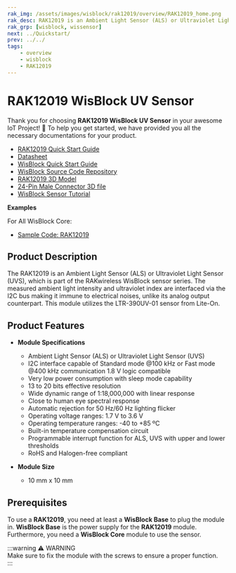 ```yaml
---
rak_img: /assets/images/wisblock/rak12019/overview/RAK12019_home.png
rak_desc: RAK12019 is an Ambient Light Sensor (ALS) or Ultraviolet Light Sensor (UVS). It measures the ambient light intensity and ultraviolet index, which is interfaced via the I2C bus, making it immune to electrical noises.
rak_grp: [wisblock, wissensor]
next: ../Quickstart/
prev: ../../
tags:
    - overview
    - wisblock
    - RAK12019
---
```



# RAK12019 WisBlock UV Sensor

Thank you for choosing **RAK12019 WisBlock UV Sensor** in your awesome IoT Project! 🎉 To help you get started, we have provided you all the necessary documentations for your product.

* [RAK12019 Quick Start Guide](../Quickstart/)
* [Datasheet](../Datasheet/)
* <a href="../../Quickstart/" target="_blank">WisBlock Quick Start Guide</a>
* [WisBlock Source Code Repository](https://github.com/RAKWireless/WisBlock/)
* [RAK12019 3D Model](https://downloads.rakwireless.com/3D_File/WisBlock/3D_RAK12019.stp)
* [24-Pin Male Connector 3D file](https://downloads.rakwireless.com/3D_File/Accessory/WisConnector/M24S1003K6M.stp)
* [WisBlock Sensor Tutorial](/Knowledge-Hub/Learn/WisBlock-Sensor-Tutorial/)

**Examples**

For All WisBlock Core:
* [Sample Code: RAK12019](https://github.com/RAKWireless/WisBlock/blob/master/examples/common/sensors/RAK12019_UVlight_LTR390/RAK12019_UVlight_LTR390.ino)

## Product Description

The RAK12019 is an Ambient Light Sensor (ALS) or Ultraviolet Light Sensor (UVS), which is part of the RAKwireless WisBlock sensor series. The measured ambient light intensity and ultraviolet index are interfaced via the I2C bus making it immune to electrical noises, unlike its analog output counterpart. This module utilizes the LTR-390UV-01 sensor from Lite-On.

## Product Features

* **Module Specifications**
    * Ambient Light Sensor (ALS) or Ultraviolet Light Sensor (UVS)
    * I2C interface capable of Standard mode @100&nbsp;kHz or Fast mode @400&nbsp;kHz communication 1.8&nbsp;V logic compatible
    * Very low power consumption with sleep mode capability
    * 13 to 20 bits effective resolution
    * Wide dynamic range of 1:18,000,000 with linear response
    * Close to human eye spectral response
    * Automatic rejection for 50&nbsp;Hz/60&nbsp;Hz lighting flicker
    * Operating voltage ranges: 1.7&nbsp;V to 3.6&nbsp;V
    * Operating temperature ranges: -40 to +85&nbsp;ºC
    * Built-in temperature compensation circuit
    * Programmable interrupt function for ALS, UVS with upper and lower thresholds
    * RoHS and Halogen-free compliant 

* **Module Size**
    * 10&nbsp;mm x 10&nbsp;mm

## Prerequisites

To use a **RAK12019**, you need at least a **WisBlock Base** to plug the module in. **WisBlock Base** is the power supply for the **RAK12019** module. Furthermore, you need a **WisBlock Core** module to use the sensor.

:::warning ⚠️ WARNING    
Make sure to fix the module with the screws to ensure a proper function.    
:::
